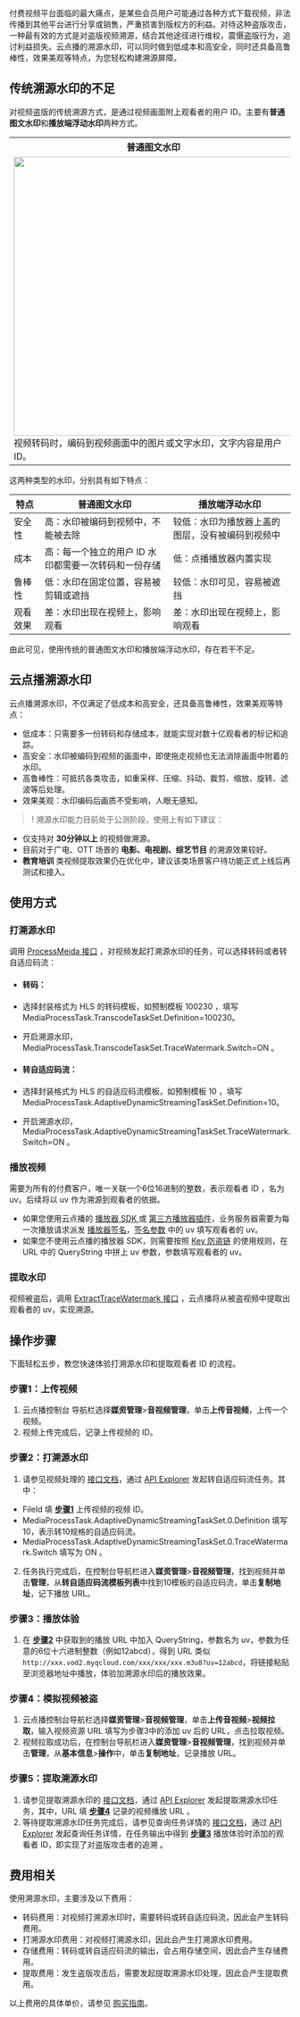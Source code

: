 付费视频平台面临的最大痛点，是某些会员用户可能通过各种方式下载视频，非法传播到其他平台进行分享或销售，严重损害到版权方的利益。对待这种盗版攻击，一种最有效的方式是对盗版视频溯源，结合其他途径进行维权，震慑盗版行为，追讨利益损失。云点播的溯源水印，可以同时做到低成本和高安全，同时还具备高鲁棒性，效果美观等特点，为您轻松构建溯源屏障。

## 传统溯源水印的不足

对视频盗版的传统溯源方式，是通过视频画面附上观看者的用户 ID。主要有**普通图文水印**和**播放端浮动水印**两种方式。

<table>
   <tr>
      <th width="0px" style="text-align:center">普通图文水印</td>
      <th width="0px" style="text-align:center">播放端浮动水印</td>
   </tr>
   <tr>
      <td><img src="https://qcloudimg.tencent-cloud.cn/raw/59ebd99b04ca943d224252a1d0671375.png" width=500>视频转码时，编码到视频画面中的图片或文字水印，文字内容是用户 ID。
</td>
      <td><img src="	https://qcloudimg.tencent-cloud.cn/raw/d1407d1df1f8eb9fa7bd95c4e5ae9574.png" width=500>
			播放器播放时覆盖在视频图层上的水印，通常以跑马灯的方式在画面上移动。</td>
   </tr>
</table>
这两种类型的水印，分别具有如下特点：

|  特点| 普通图文水印 | 播放端浮动水印 |
| -- | -- | -- |
| 安全性 | 高：水印被编码到视频中，不能被去除 | 较低：水印为播放器上盖的图层，没有被编码到视频中 |
| 成本 | 高：每一个独立的用户 ID 水印都需要一次转码和一份存储 | 低：点播播放器内置实现 |
| 鲁棒性 | 低：水印在固定位置，容易被剪辑或遮挡 | 较低：水印可见，容易被遮挡 |
| 观看效果 | 差：水印出现在视频上，影响观看 | 差：水印出现在视频上，影响观看 |


由此可见，使用传统的普通图文水印和播放端浮动水印，存在若干不足。

## 云点播溯源水印

云点播溯源水印，不仅满足了低成本和高安全，还具备高鲁棒性，效果美观等特点：

* 低成本：只需要多一份转码和存储成本，就能实现对数十亿观看者的标记和追踪。
* 高安全：水印被编码到视频的画面中，即使拖走视频也无法消除画面中附着的水印。
* 高鲁棒性：可抵抗各类攻击，如重采样、压缩、抖动、裁剪、缩放、旋转、滤波等后处理。
* 效果美观：水印编码后画质不受影响，人眼无感知。

>! 溯源水印能力目前处于公测阶段，使用上有如下建议：
-  仅支持对 **30分钟以上** 的视频做溯源。
-  目前对于广电、OTT 场景的 **电影、电视剧、综艺节目** 的溯源效果较好。
- **教育培训** 类视频提取效果仍在优化中，建议该类场景客户待功能正式上线后再测试和接入。

## 使用方式

### 打溯源水印

调用 [ProcessMeida 接口](https://cloud.tencent.com/document/product/266/33427) ，对视频发起打溯源水印的任务，可以选择转码或者转自适应码流：

- #### 转码：
 - 选择封装格式为 HLS 的转码模板，如预制模板 100230 ，填写 MediaProcessTask.TranscodeTaskSet.Definition=100230。
 - 开启溯源水印，MediaProcessTask.TranscodeTaskSet.TraceWatermark.Switch=ON 。

- #### 转自适应码流：
 - 选择封装格式为 HLS 的自适应码流模板，如预制模板 10 ，填写 MediaProcessTask.AdaptiveDynamicStreamingTaskSet.Definition=10。
 - 开启溯源水印， MediaProcessTask.AdaptiveDynamicStreamingTaskSet.TraceWatermark.Switch=ON 。

### 播放视频

需要为所有的付费客户，唯一关联一个6位16进制的整数，表示观看者 ID ，名为 uv。后续将以 uv 作为溯源到观看者的依据。

* 如果您使用云点播的 [播放器 SDK ](https://cloud.tencent.com/document/product/266/58772) 或 [第三方播放器插件](https://cloud.tencent.com/document/product/266/58773)，业务服务器需要为每一次播放请求派发 [播放器签名](https://cloud.tencent.com/document/product/266/45554)，[签名参数](https://cloud.tencent.com/document/product/266/45554#.E7.AD.BE.E5.90.8D.E5.8F.82.E6.95.B0) 中的 uv 填写观看者的 uv。
* 如果您不使用云点播的播放器 SDK，则需要按照 [Key 防盗链](https://cloud.tencent.com/document/product/266/14047#.E9.98.B2.E7.9B.97.E9.93.BE-url-.E7.94.9F.E6.88.90.E6.96.B9.E5.BC.8F) 的使用规则，在 URL 中的 QueryString 中拼上 uv 参数，参数填写观看者的 uv。

### 提取水印

视频被盗后，调用 [ExtractTraceWatermark 接口](https://cloud.tencent.com/document/api/266/80525) ，云点播将从被盗视频中提取出观看者的 uv，实现溯源。

## 操作步骤
下面轻松五步，教您快速体验打溯源水印和提取观看者 ID 的流程。

[](id:step1)
### 步骤1：上传视频

1. 云点播控制台 导航栏选择**媒资管理**>**音视频管理**，单击**上传音视频**，上传一个视频。
2. 视频上传完成后，记录上传视频的 ID。

[](id:step2)
### 步骤2：打溯源水印

1. 请参见视频处理的 [接口文档](https://cloud.tencent.com/document/product/266/33427)，通过 [API Explorer](https://console.cloud.tencent.com/api/explorer) 发起转自适应码流任务。其中：
 * FileId 填 **[步骤1](#step1)** 上传视频的视频 ID。
 * MediaProcessTask.AdaptiveDynamicStreamingTaskSet.0.Definition 填写10，表示转10规格的自适应码流。
 * MediaProcessTask.AdaptiveDynamicStreamingTaskSet.0.TraceWatermark.Switch 填写为 ON 。
2. 任务执行完成后，在控制台导航栏进入**媒资管理**>**音视频管理**，找到视频并单击**管理**，从**转自适应码流模板列表**中找到10模板的自适应码流，单击**复制地址**，记下播放 URL。

[](id:step3)
### 步骤3：播放体验

1. 在 **[步骤2](#step2)** 中获取到的播放 URL 中加入 QueryString，参数名为 uv，参数为任意的6位十六进制整数（例如12abcd），得到 URL 类似 `http://xxx.vod2.myqcloud.com/xxx/xxx/xxx.m3u8?uv=12abcd`，将链接粘贴至浏览器地址中播放，体验加溯源水印后的播放效果。

[](id:step4)
### 步骤4：模拟视频被盗

1. 云点播控制台导航栏选择**媒资管理**>**音视频管理**，单击**上传音视频**>**视频拉取**，输入视频资源 URL 填写为步骤3中的添加 uv 后的 URL，点击拉取视频。
2. 视频拉取成功后，在控制台导航栏进入**媒资管理**>**音视频管理**，找到视频并单击**管理**，从**基本信息**>**操作**中，单击**复制地址**，记录播放 URL。

[](id:step5)
### 步骤5：提取溯源水印

1. 请参见提取溯源水印的 [接口文档](https://cloud.tencent.com/document/api/266/80525)，通过 [API Explorer](https://console.cloud.tencent.com/api/explorer) 发起提取溯源水印任务，其中，URL 填 **[步骤4](#step4)** 记录的视频播放 URL 。
2. 等待提取溯源水印任务完成后，请参见查询任务详情的 [接口文档](https://cloud.tencent.com/document/api/266/33431)，通过 [API Explorer](https://console.cloud.tencent.com/api/explorer) 发起查询任务详情，在任务输出中得到 **[步骤3](#step3)** 播放体验时添加的观看者 ID，即实现了对盗版攻击者的追溯 。

## 费用相关

使用溯源水印，主要涉及以下费用：

* 转码费用：对视频打溯源水印时，需要转码或转自适应码流，因此会产生转码费用。
* 打溯源水印费用：对视频打溯源水印，因此会产生打溯源水印费用。
* 存储费用：转码或转自适应码流的输出，会占用存储空间，因此会产生存储费用。
* 提取费用：发生盗版攻击后，需要发起提取溯源水印处理，因此会产生提取费用。

以上费用的具体单价，请参见 [购买指南](https://cloud.tencent.com/document/product/266/14666)。
